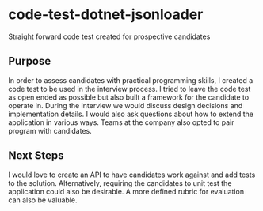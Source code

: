# code-test-dotnet-jsonloader
Straight forward code test created for prospective candidates

## Purpose
In order to assess candidates with practical programming skills, I created a code test to be used in the interview process. I tried to leave the code test as open ended as possible but also built a framework for the candidate to operate in. During the interview we would discuss design decisions and implementation details. I would also ask questions about how to extend the application in various ways. Teams at the company also opted to pair program with candidates.

## Next Steps
I would love to create an API to have candidates work against and add tests to the solution. Alternatively, requiring the candidates to unit test the application could also be desirable. A more defined rubric for evaluation can also be valuable.
